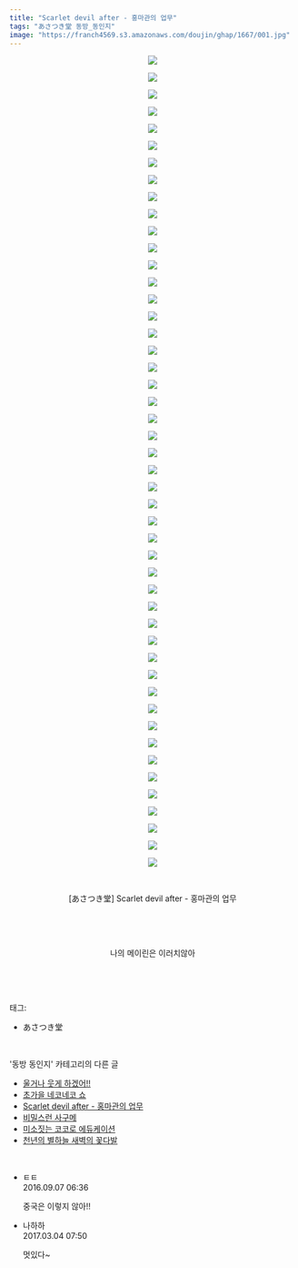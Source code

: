 ```yaml
---
title: "Scarlet devil after - 홍마관의 업무"
tags: "あさつき堂 동방_동인지"
image: "https://franch4569.s3.amazonaws.com/doujin/ghap/1667/001.jpg"
---
```

<div class="article">
<p style="text-align: center; clear: none; float: none;"><img src="{{ site.imgserver2 }}/ghap/1667/001.jpg"/></p>
<p style="text-align: center; clear: none; float: none;"><img src="{{ site.imgserver2 }}/ghap/1667/002.jpg"/></p>
<p style="text-align: center; clear: none; float: none;"><img src="{{ site.imgserver2 }}/ghap/1667/003.jpg"/></p>
<p style="text-align: center; clear: none; float: none;"><img src="{{ site.imgserver2 }}/ghap/1667/004.jpg"/></p>
<p style="text-align: center; clear: none; float: none;"><img src="{{ site.imgserver2 }}/ghap/1667/005.jpg"/></p>
<p style="text-align: center; clear: none; float: none;"><img src="{{ site.imgserver2 }}/ghap/1667/006.jpg"/></p>
<p style="text-align: center; clear: none; float: none;"><img src="{{ site.imgserver2 }}/ghap/1667/007.jpg"/></p>
<p style="text-align: center; clear: none; float: none;"><img src="{{ site.imgserver2 }}/ghap/1667/008.jpg"/></p>
<p style="text-align: center; clear: none; float: none;"><img src="{{ site.imgserver2 }}/ghap/1667/009.jpg"/></p>
<p style="text-align: center; clear: none; float: none;"><img src="{{ site.imgserver2 }}/ghap/1667/010.jpg"/></p>
<p style="text-align: center; clear: none; float: none;"><img src="{{ site.imgserver2 }}/ghap/1667/011.jpg"/></p>
<p style="text-align: center; clear: none; float: none;"><img src="{{ site.imgserver2 }}/ghap/1667/012.jpg"/></p>
<p style="text-align: center; clear: none; float: none;"><img src="{{ site.imgserver2 }}/ghap/1667/013.jpg"/></p>
<p style="text-align: center; clear: none; float: none;"><img src="{{ site.imgserver2 }}/ghap/1667/014.jpg"/></p>
<p style="text-align: center; clear: none; float: none;"><img src="{{ site.imgserver2 }}/ghap/1667/015.jpg"/></p>
<p style="text-align: center; clear: none; float: none;"><img src="{{ site.imgserver2 }}/ghap/1667/016.jpg"/></p>
<p style="text-align: center; clear: none; float: none;"><img src="{{ site.imgserver2 }}/ghap/1667/017.jpg"/></p>
<p style="text-align: center; clear: none; float: none;"><img src="{{ site.imgserver2 }}/ghap/1667/018.jpg"/></p>
<p style="text-align: center; clear: none; float: none;"><img src="{{ site.imgserver2 }}/ghap/1667/019.jpg"/></p>
<p style="text-align: center; clear: none; float: none;"><img src="{{ site.imgserver2 }}/ghap/1667/020.jpg"/></p>
<p style="text-align: center; clear: none; float: none;"><img src="{{ site.imgserver2 }}/ghap/1667/021.jpg"/></p>
<p style="text-align: center; clear: none; float: none;"><img src="{{ site.imgserver2 }}/ghap/1667/022.jpg"/></p>
<p style="text-align: center; clear: none; float: none;"><img src="{{ site.imgserver2 }}/ghap/1667/023.jpg"/></p>
<p style="text-align: center; clear: none; float: none;"><img src="{{ site.imgserver2 }}/ghap/1667/024.jpg"/></p>
<p style="text-align: center; clear: none; float: none;"><img src="{{ site.imgserver2 }}/ghap/1667/025.jpg"/></p>
<p style="text-align: center; clear: none; float: none;"><img src="{{ site.imgserver2 }}/ghap/1667/026.jpg"/></p>
<p style="text-align: center; clear: none; float: none;"><img src="{{ site.imgserver2 }}/ghap/1667/027.jpg"/></p>
<p style="text-align: center; clear: none; float: none;"><img src="{{ site.imgserver2 }}/ghap/1667/028.jpg"/></p>
<p style="text-align: center; clear: none; float: none;"><img src="{{ site.imgserver2 }}/ghap/1667/029.jpg"/></p>
<p style="text-align: center; clear: none; float: none;"><img src="{{ site.imgserver2 }}/ghap/1667/030.jpg"/></p>
<p style="text-align: center; clear: none; float: none;"><img src="{{ site.imgserver2 }}/ghap/1667/031.jpg"/></p>
<p style="text-align: center; clear: none; float: none;"><img src="{{ site.imgserver2 }}/ghap/1667/032.jpg"/></p>
<p style="text-align: center; clear: none; float: none;"><img src="{{ site.imgserver2 }}/ghap/1667/033.jpg"/></p>
<p style="text-align: center; clear: none; float: none;"><img src="{{ site.imgserver2 }}/ghap/1667/034.jpg"/></p>
<p style="text-align: center; clear: none; float: none;"><img src="{{ site.imgserver2 }}/ghap/1667/035.jpg"/></p>
<p style="text-align: center; clear: none; float: none;"><img src="{{ site.imgserver2 }}/ghap/1667/036.jpg"/></p>
<p style="text-align: center; clear: none; float: none;"><img src="{{ site.imgserver2 }}/ghap/1667/037.jpg"/></p>
<p style="text-align: center; clear: none; float: none;"><img src="{{ site.imgserver2 }}/ghap/1667/038.jpg"/></p>
<p style="text-align: center; clear: none; float: none;"><img src="{{ site.imgserver2 }}/ghap/1667/039.jpg"/></p>
<p style="text-align: center; clear: none; float: none;"><img src="{{ site.imgserver2 }}/ghap/1667/040.jpg"/></p>
<p style="text-align: center; clear: none; float: none;"><img src="{{ site.imgserver2 }}/ghap/1667/041.jpg"/></p>
<p style="text-align: center; clear: none; float: none;"><img src="{{ site.imgserver2 }}/ghap/1667/042.jpg"/></p>
<p style="text-align: center; clear: none; float: none;"><img src="{{ site.imgserver2 }}/ghap/1667/043.jpg"/></p>
<p style="text-align: center; clear: none; float: none;"><img src="{{ site.imgserver2 }}/ghap/1667/044.jpg"/></p>
<p style="text-align: center; clear: none; float: none;"><img src="{{ site.imgserver2 }}/ghap/1667/045.jpg"/></p>
<p style="text-align: center; clear: none; float: none;"><img src="{{ site.imgserver2 }}/ghap/1667/046.jpg"/></p>
<p style="text-align: center; clear: none; float: none;"><img src="{{ site.imgserver2 }}/ghap/1667/047.jpg"/></p>
<p style="text-align: center; clear: none; float: none;"><img src="{{ site.imgserver2 }}/ghap/1667/048.jpg"/></p>
<p style="text-align: center; clear: none; float: none;"><br/></p>
<p style="text-align: center; clear: none; float: none;">[あさつき堂] Scarlet devil after - 홍마관의 업무</p>
<p style="text-align: center; clear: none; float: none;"><br/></p>
<p style="text-align: center; clear: none; float: none;"><br/></p>
<p style="text-align: center; clear: none; float: none;">나의 메이린은 이러치않아</p>
<p><br/></p>
</div><br/>
<div class="tagTrail">
<p>태그: </p>
<ul>
<li>あさつき堂</li>
</ul>
</div><br/>
<div class="another">
<p>'동방 동인지' 카테고리의 다른 글</p>
<ul>
<li><a href="/ghap_1670">울거나 웃게 하겠어!!</a></li>
<li><a href="/ghap_1669">초가을 네코네코 쇼</a></li>
<li><a href="/ghap_1667">Scarlet devil after - 홍마관의 업무</a></li>
<li><a href="/ghap_1666">비밀스런 사구메</a></li>
<li><a href="/ghap_1665">미소짓는 코코로 에듀케이션</a></li>
<li><a href="/ghap_1663">천년의 별하늘 새벽의 꽃다발</a></li>
</ul>
</div><br/>
<div class="cb_module cb_fluid">
<div class="cb_wrt cb_profile">
<div class="comment">
<ul>
<li class="cb_thumb_off" id="comment14800126">
<div class="cb_comment_area">
<div class="cb_info_area">
<div class="cb_section">
<span class="cb_nick_name">ㅌㅌ</span>
</div>
<div class="cb_section">
<span class="cb_date">2016.09.07 06:36 </span>
</div>
</div>
<div class="cb_dsc_comment">
<p class="cb_dsc">
											중국은 이렇지 않아!!
										</p>
</div>
</div></li>
<li class="cb_thumb_off" id="comment14930852">
<div class="cb_comment_area">
<div class="cb_info_area">
<div class="cb_section">
<span class="cb_nick_name">나하하</span>
</div>
<div class="cb_section">
<span class="cb_date">2017.03.04 07:50 </span>
</div>
</div>
<div class="cb_dsc_comment">
<p class="cb_dsc">
											멋있다~
										</p>
</div>
</div></li>
</ul>
</div>
</div><!-- commentList close -->
</div><br/>
